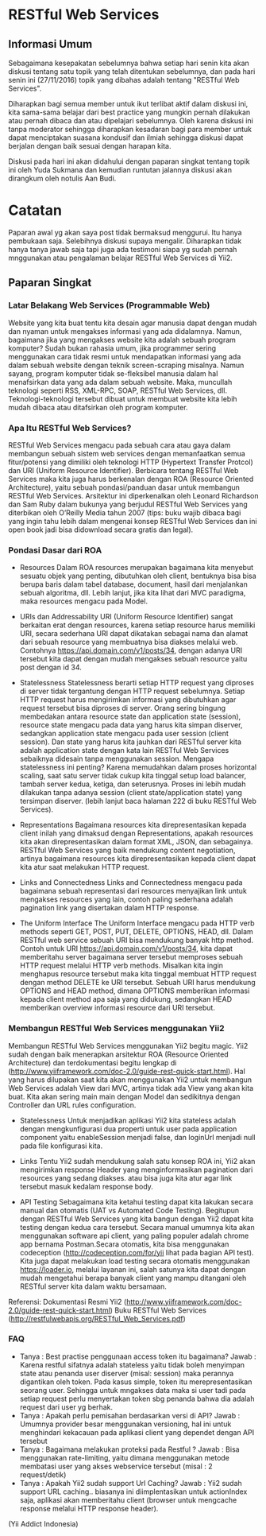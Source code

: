 # RESTful Web Services

## Informasi Umum
Sebagaimana kesepakatan sebelumnya bahwa setiap hari senin kita akan diskusi tentang satu topik yang telah ditentukan sebelumnya, dan pada hari senin ini (27/11/2016) topik yang dibahas adalah tentang "RESTful Web Services".

Diharapkan bagi semua member untuk ikut terlibat aktif dalam diskusi ini, kita sama-sama belajar dari best practice yang mungkin pernah dilakukan atau pernah dibaca dan atau dipelajari sebelumnya. Oleh karena diskusi ini tanpa moderator sehingga diharapkan kesadaran bagi para member untuk dapat menciptakan suasana kondusif dan ilmiah sehingga diskusi dapat berjalan dengan baik sesuai dengan harapan kita.

Diskusi pada hari ini akan didahului dengan paparan singkat tentang topik ini oleh Yuda Sukmana dan kemudian runtutan jalannya diskusi akan dirangkum oleh notulis Aan Budi.

# Catatan
Paparan awal yg akan saya post tidak bermaksud menggurui. Itu hanya pembukaan saja. Selebihnya diskusi supaya mengalir. Diharapkan tidak hanya tanya jawab saja tapi juga ada testimoni siapa yg sudah pernah mnggunakan atau pengalaman belajar RESTful Web Services di Yii2.


## Paparan Singkat
### Latar Belakang Web Services (Programmable Web)
Website yang kita buat tentu kita desain agar  manusia dapat dengan mudah dan nyaman untuk mengakses informasi yang ada didalamnya. Namun,  bagaimana jika yang mengakses website kita adalah sebuah program komputer? Sudah bukan rahasia umum, jika programmer sering menggunakan cara tidak resmi untuk mendapatkan informasi yang ada dalam sebuah website  dengan teknik screen-scraping misalnya. Namun sayang, program komputer tidak se-fleksibel manusia dalam hal menafsirkan data yang ada dalam sebuah website. Maka, muncullah teknologi seperti RSS, XML-RPC, SOAP, RESTful Web Services, dll. Teknologi-teknologi tersebut dibuat untuk membuat website kita lebih mudah dibaca atau ditafsirkan oleh program komputer.

### Apa Itu RESTful Web Services?

RESTful Web Services mengacu pada sebuah cara atau gaya dalam membangun sebuah sistem web services dengan memanfaatkan semua fitur/potensi yang dimiliki oleh teknologi HTTP (Hypertext Transfer Protcol) dan URI (Uniform Resource Identifier). Berbicara tentang RESTful Web Services maka kita juga harus berkenalan dengan ROA (Resource Oriented Architecture), yaitu sebuah pondasi/panduan dasar untuk membangun RESTful Web Services. Arsitektur ini  diperkenalkan oleh  Leonard Richardson dan Sam Ruby dalam bukunya yang berjudul RESTful Web Services yang diterbikan oleh O’Reilly Media tahun 2007 (tips: buku wajib dibaca bagi yang ingin tahu lebih dalam mengenai konsep RESTful Web Services dan  ini open book jadi bisa didownload secara gratis dan legal).

### Pondasi Dasar dari ROA

-  Resources
Dalam ROA resources merupakan bagaimana kita menyebut sesuatu objek yang penting, dibutuhkan oleh client, bentuknya bisa bisa berupa baris dalam tabel database, document, hasil dari menjalankan sebuah algoritma, dll. Lebih lanjut, jika kita lihat dari MVC paradigma, maka resources mengacu pada Model.

- URIs dan Addressability
URI (Uniform Resource Identifier) sangat berkaitan erat dengan resources, karena setiap resource harus memiliki URI, secara sederhana URI dapat dikatakan sebagai nama dan alamat dari sebuah resource yang membuatnya bisa diakses melalui web. Contohnya https://api.domain.com/v1/posts/34, dengan adanya URI tersebut kita dapat dengan mudah mengakses sebuah resource yaitu post dengan id 34.

- Statelessness
Statelessness berarti setiap HTTP request yang diproses di server tidak tergantung dengan HTTP request sebelumnya. Setiap HTTP request harus mengirimkan informasi yang dibutuhkan agar request tersebut bisa diproses di server. 
Orang sering bingung membedakan antara resource state dan application state (session), resource state mengacu pada data yang harus kita simpan diserver, sedangkan application state mengacu pada user session (client session). Dan state yang harus kita jauhkan dari RESTful server kita adalah application state dengan kata lain RESTful Web Services sebaiknya didesain tanpa menggunakan session.
Mengapa statelessness ini penting? 
Karena memudahkan dalam proses horizontal scaling, saat satu server tidak cukup kita tinggal setup load balancer, tambah server kedua, ketiga, dan seterusnya. Proses ini lebih mudah dilakukan tanpa adanya session (client state/application state) yang tersimpan diserver. (lebih lanjut baca halaman 222 di buku RESTful Web Services).

- Representations
Bagaimana resources kita direpresentasikan kepada client inilah yang dimaksud dengan Representations, apakah resources kita akan direpresentasikan dalam format XML, JSON, dan sebagainya. RESTful Web Services yang baik mendukung content negotiation, artinya bagaimana resources kita direpresentasikan kepada client dapat kita atur saat melakukan HTTP request.

- Links and Connectedness
Links and Connectedness mengacu pada bagaimana sebuah representasi dari resources menyajikan link untuk mengakses resources yang lain, contoh paling sederhana adalah pagination link yang disertakan dalam HTTP response.

- The Uniform Interface
The Uniform Interface mengacu pada HTTP verb methods seperti GET, POST, PUT, DELETE, OPTIONS, HEAD, dll. Dalam RESTful web service sebuah URI bisa mendukung banyak http method. 
Contoh untuk URI https://api.domain.com/v1/posts/34, kita dapat memberitahu server bagaimana server tersebut memproses sebuah HTTP request melalui HTTP verb methods. Misalkan kita ingin menghapus resource tersebut maka kita tinggal membuat HTTP request dengan method DELETE ke URI tersebut.
Sebuah URI harus mendukung OPTIONS and HEAD method, dimana OPTIONS memberikan informasi kepada client method apa saja yang didukung, sedangkan HEAD memberikan overview informasi resource dari URI tersebut.

### Membangun RESTful Web Services menggunakan Yii2

Membangun RESTful Web Services menggunakan Yii2 begitu magic. Yii2 sudah dengan baik menerapkan arsitektur ROA (Resource Oriented Architecture) dan terdokumentasi  begitu lengkap di (http://www.yiiframework.com/doc-2.0/guide-rest-quick-start.html). 
Hal yang harus  dilupakan  saat kita akan menggunakan Yii2 untuk membangun Web Services adalah View dari MVC, artinya tidak ada View yang akan kita buat. Kita akan sering main main dengan Model dan sedikitnya dengan Controller dan URL rules configuration. 

- Statelessness
Untuk menjadikan aplikasi Yii2 kita stateless adalah dengan mengkunfigurasi dua properti untuk user pada application component yaitu enableSession menjadi false, dan loginUrl menjadi null pada file konfigurasi kita.

- Links
Tentu Yii2 sudah mendukung salah satu konsep ROA ini, Yii2 akan mengirimkan response Header yang menginformasikan pagination dari resources yang sedang diakses. atau bisa juga kita atur agar link tersebut masuk kedalam response body.

- API Testing
Sebagaimana kita ketahui testing dapat kita lakukan secara manual dan otomatis (UAT vs Automated Code Testing). Begitupun dengan RESTful Web Services yang kita bangun dengan Yii2 dapat kita testing dengan kedua cara tersebut. Secara manual umumnya kita akan menggunakan software api client, yang paling populer adalah chrome app bernama Postman.Secara otomatis, kita  bisa menggunakan codeception (http://codeception.com/for/yii lihat pada bagian API test).
Kita juga dapat melakukan load testing secara otomatis menggunakan https://loader.io, melalui layanan ini, salah satunya kita dapat dengan mudah mengetahui berapa banyak client yang mampu ditangani oleh RESTful server kita dalam waktu bersamaan. 

Referensi:
Dokumentasi Resmi Yii2 (http://www.yiiframework.com/doc-2.0/guide-rest-quick-start.html)
Buku RESTful Web Services (http://restfulwebapis.org/RESTful_Web_Services.pdf)

### FAQ
- Tanya : Best practise penggunaan access token itu bagaimana?
Jawab : Karena restful sifatnya adalah stateless yaitu tidak boleh menyimpan state atau penanda user diserver (misal: session) maka perannya digantikan oleh token.
Pada kasus simple, token itu merepresentasikan seorang user. Sehingga untuk mngakses data maka si user tadi pada setiap request perlu menyertakan token sbg penanda bahwa dia adalah request dari user yg berhak.
- Tanya : Apakah perlu pemisahan berdasarkan versi di API?
Jawab : Umumnya provider besar menggunakan versioning, hal ini untuk menghindari kekacauan pada aplikasi client yang dependet dengan API tersebut
- Tanya : Bagaimana melakukan proteksi pada Restful ?
Jawab : Bisa menggunakan rate-limiting, yaitu dimana menggunakan metode membatasi user yang akses webservice tersebut (misal : 2 request/detik)
- Tanya : Apakah Yii2 sudah support Url Caching?
Jawab :  Yii2 sudah support URL caching.. biasanya ini diimplentasikan untuk actionIndex saja,  aplikasi akan memberitahu client (browser untuk mengcache response melalui HTTP response header). 

(Yii Addict Indonesia)
